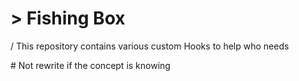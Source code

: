# > Fishing Box 

/   This repository contains various custom Hooks to help who needs

\#   Not rewrite if the concept is knowing
